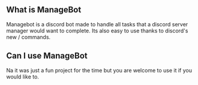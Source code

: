 ## What is ManageBot
Managebot is a discord bot made to handle all tasks that a discord server manager would want to complete. Its also easy to use thanks to discord's new / commands.
## Can I use ManageBot
Na it was just a fun project for the time but you are welcome to use it if you would like to.

